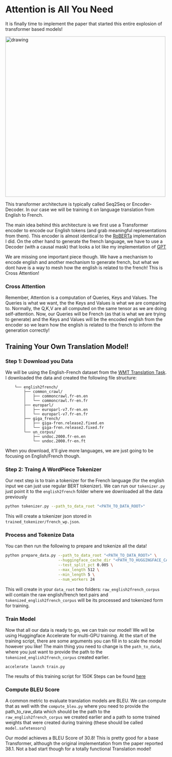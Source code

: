 # Attention is All You Need

It is finally time to implement the paper that started this entire explosion of transformer based models!

<img src="https://github.com/priyammaz/PyTorch-Adventures/blob/main/src/visuals/attention_is_all_you_need.png?raw=true" alt="drawing" width="500"/>

This transformer architecture is typically called Seq2Seq or Encoder-Decoder. In our case we will be training it on language translation from English to French. 

The main idea behind this architecture is we first use a Transformer encoder to encode our English tokens (and grab meaningful representations from them). This encoder is almost identical to the [RoBERTa](https://github.com/priyammaz/PyTorch-Adventures/tree/main/PyTorch%20for%20NLP/RoBERTa%20for%20Masked%20Language%20Models) implementation I did. On the other hand to generate the french language, we have to use a Decoder (with a causal mask) that looks a lot like my implementation of [GPT](https://github.com/priyammaz/PyTorch-Adventures/tree/main/PyTorch%20for%20NLP/GPT%20for%20Causal%20Language%20Models)

We are missing one important piece though. We have a mechanism to encode english and another mechanism to generate french, but what we dont have is a way to mesh how the english is related to the french! This is Cross Attention!

### Cross Attention
Remember, Attention is a computation of Queries, Keys and Values. The Queries is what we want, the the Keys and Values is what we are comparing to. Normally, the Q,K,V are all computed on the same tensor as we are doing self-attention. Now, our Queries will be French (as that is what we are trying to generate) and the Keys and Values will be the encoded english from the encoder so we learn how the english is related to the french to inform the generation correctly!

## Training Your Own Translation Model!

### Step 1: Download you Data
We will be using the English-French dataset from the [WMT Translation Task](https://www.statmt.org/wmt14/translation-task.html). I downloaded the data and created the following file structure:

```
    └── english2french/
        ├── common_crawl/
        │   ├── commoncrawl.fr-en.en
        │   └── commoncrawl.fr-en.fr
        ├── europarl/
        │   ├── europarl-v7.fr-en.en
        │   └── europarl-v7.fr-en.fr
        ├── giga_french/
        │   ├── giga-fren.release2.fixed.en
        │   └── giga-fren.release2.fixed.fr
        └── un_corpus/
            ├── undoc.2000.fr-en.en
            └── undoc.2000.fr-en.ft
```

When you download, it'll give more languages, we are just going to be focusing on English/French though. 

### Step 2: Traing A WordPiece Tokenizer 

Our next step is to train a tokenizer for the French language (for the english input we can just use regular BERT tokenizer). We can run our ```tokenizer.py``` just point it to the ```english2french``` folder where we downloaded all the data previously

```bash
python tokenizer.py --path_to_data_root "<PATH_TO_DATA_ROOT>"
```

This will create a tokenizer json stored in ```trained_tokenizer/french_wp.json```. 

### Process and Tokenize Data 

You can then run the following to prepare and tokenize all the data!

```bash
python prepare_data.py --path_to_data_root "<PATH_TO_DATA_ROOT>" \
                       --huggingface_cache_dir "<PATH_TO_HUGGINGFACE_CACHE_DIR>" \
                       --test_split_pct 0.005 \
                       --max_length 512 \
                       --min_length 5 \
                       --num_workers 24
```

This will create in your ```data_root``` two folders: ```raw_english2french_corpus``` will contain the raw english/french text pairs and ```tokenized_english2french_corpus``` will be its processed and tokenized form for training. 

### Train Model 
Now that all our data is ready to go, we can train our model! We will be using Huggingface Accelerate for multi-GPU training. At the start of the training script, there are some arguments you can fill in to scale the model however you like! The main thing you need to change is the ```path_to_data```, where you just want to provide the path to the ```tokenized_english2french_corpus``` created earlier. 

```
accelerate launch train.py
```
The results of this training script for 150K Steps can be found [here](https://api.wandb.ai/links/exploratorydataadventure/nv5i9c3z)

### Compute BLEU Score
A common metric to evaluate translation models are BLEU. We can compute that as well with the ```compute_bleu.py``` where you need to provide the path_to_raw_data which should be the path to the ```raw_english2french_corpus``` we created earlier and a path to some trained weights that were created during training (these should be called ```model.safetensors```)

Our model achieves a BLEU Score of 30.8! This is pretty good for a base Transformer, although the original implementation from the paper reported 38.1. Not a bad start though for a totally functional Translation model!